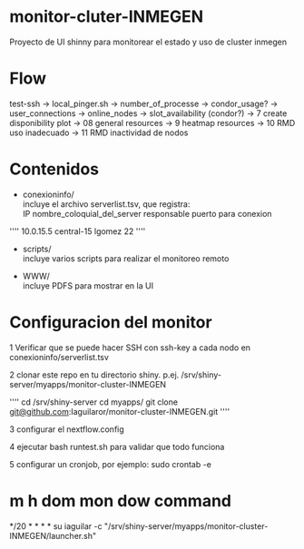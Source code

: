 # monitor-cluter-INMEGEN
Proyecto de UI shinny para monitorear el estado y uso de cluster inmegen

# Flow
test-ssh -> local_pinger.sh -> number_of_processe -> condor_usage? -> user_connections -> online_nodes -> slot_availability (condor?) -> 7 create disponibility plot -> 08 general resources -> 9 heatmap resources -> 10 RMD uso inadecuado -> 11 RMD inactividad de nodos

# Contenidos

* conexioninfo/  
incluye el archivo serverlist.tsv, que registra:  
IP  nombre_coloquial_del_server responsable puerto para conexion

''''
10.0.15.5	central-15	lgomez	22
''''

* scripts/  
incluye varios scripts para realizar el monitoreo remoto

* WWW/  
incluye PDFS para mostrar en la UI

# Configuracion del monitor

1 Verificar que se puede hacer SSH con ssh-key a cada nodo en conexioninfo/serverlist.tsv

2 clonar este repo en tu directorio shiny. p.ej. /srv/shiny-server/myapps/monitor-cluster-INMEGEN

''''
cd /srv/shiny-server
cd myapps/
git clone git@github.com:Iaguilaror/monitor-cluster-INMEGEN.git
''''

3 configurar el nextflow.config

4 ejecutar bash runtest.sh para validar que todo funciona

5 configurar un cronjob, por ejemplo:
sudo crontab -e
# m h  dom mon dow   command
*/20 * * * * su iaguilar -c "/srv/shiny-server/myapps/monitor-cluster-INMEGEN/launcher.sh"
